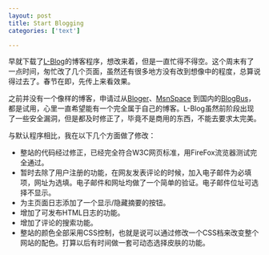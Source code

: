```yaml
---
layout: post
title: Start Blogging
categories: ['text']

---
```


早就下载了[L-Blog](http://www.loveyuki.com/)的博客程序，想改来着，但是一直忙得不得空。这个周末有了一点时间，匆忙改了几个页面，虽然还有很多地方没有改到想像中的程度，总算说得过去了。春节在即，先传上来看效果。

之前并没有一个像样的博客，申请过从[Bloger](http://www.blogger.com/)、[MsnSpace](http://spaces.msn.com/) 到国内的[BlogBus](http://www.blogbus.com/)，都是试用，心里一直希望能有一个完全属于自己的博客。L-Blog虽然前阶段出现了一些安全漏洞，但是都及时修正了，毕竟不是商用的东西，不能去要求太完美。

与默认程序相比，我在以下几个方面做了修改：

* 整站的代码经过修正，已经完全符合W3C网页标准，用FireFox流览器测试完全通过。
* 暂时去除了用户注册的功能，在网友发表评论的时候，加入电子邮件为必填项，网址为选填。电子邮件和网址均做了一个简单的验证。电子邮件位址可选择不显示。
* 为主页面日志添加了一个显示/隐藏摘要的按钮。
* 增加了可发布HTML日志的功能。
* 增加了评论的搜索功能。
* 整站的颜色全部采用CSS控制，也就是说可以通过修改一个CSS档来改变整个网站的配色。打算以后有时间做一套可动态选择皮肤的功能。